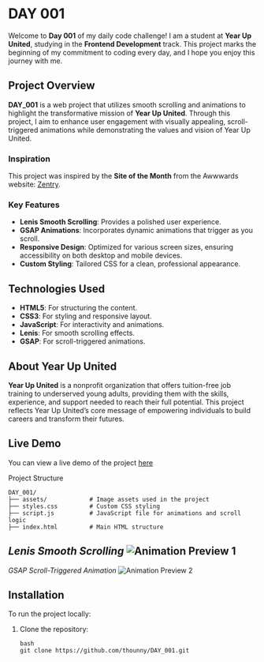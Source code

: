 # DAY 001

Welcome to **Day 001** of my daily code challenge! I am a student at **Year Up United**, studying in the **Frontend Development** track. This project marks the beginning of my commitment to coding every day, and I hope you enjoy this journey with me.

## Project Overview

**DAY_001** is a web project that utilizes smooth scrolling and animations to highlight the transformative mission of **Year Up United**. Through this project, I aim to enhance user engagement with visually appealing, scroll-triggered animations while demonstrating the values and vision of Year Up United.

### Inspiration

This project was inspired by the **Site of the Month** from the Awwwards website: [Zentry](https://zentry.com/).

### Key Features

- **Lenis Smooth Scrolling**: Provides a polished user experience.
- **GSAP Animations**: Incorporates dynamic animations that trigger as you scroll.
- **Responsive Design**: Optimized for various screen sizes, ensuring accessibility on both desktop and mobile devices.
- **Custom Styling**: Tailored CSS for a clean, professional appearance.
## Technologies Used

- **HTML5**: For structuring the content.
- **CSS3**: For styling and responsive layout.
- **JavaScript**: For interactivity and animations.
- **Lenis**: For smooth scrolling effects.
- **GSAP**: For scroll-triggered animations.

## About Year Up United

**Year Up United** is a nonprofit organization that offers tuition-free job training to underserved young adults, providing them with the skills, experience, and support needed to reach their full potential. This project reflects Year Up United’s core message of empowering individuals to build careers and transform their futures.

## Live Demo

You can view a live demo of the project [here](https://thounny.github.io/DAY_001/)

Project Structure
```
DAY_001/
├── assets/            # Image assets used in the project
├── styles.css         # Custom CSS styling
├── script.js          # JavaScript file for animations and scroll logic
├── index.html         # Main HTML structure

```
*Lenis Smooth Scrolling*
![Animation Preview 1](./assets/Animation1.gif)  
---
*GSAP Scroll-Triggered Animation*
![Animation Preview 2](./assets/Animation2.gif)  

## Installation

To run the project locally:

1. Clone the repository:

   ```
   bash
   git clone https://github.com/thounny/DAY_001.git
